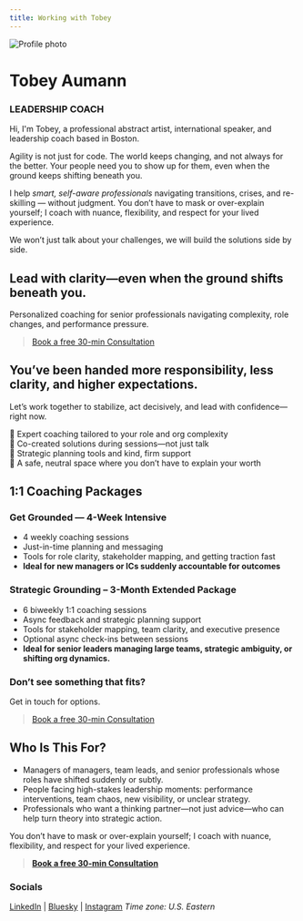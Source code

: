 ```yaml
---
title: Working with Tobey
---
```


  
![Profile photo](https://avatars.githubusercontent.com/u/207039385?v=4)

# Tobey Aumann

### LEADERSHIP COACH

Hi, I'm Tobey, a professional abstract artist, international speaker, and leadership coach based in Boston.

Agility is not just for code. The world keeps changing, and not always for the better. Your people need you to show up for them, even when the ground keeps shifting beneath you.

I help _smart, self-aware professionals_ navigating transitions, crises, and re-skilling — without judgment. You don’t have to mask or over-explain yourself; I coach with nuance, flexibility, and respect for your lived experience.

We won’t just talk about your challenges, we will build the solutions side by side.


## Lead with clarity—even when the ground shifts beneath you.

Personalized coaching for senior professionals navigating complexity, role changes, and performance pressure.

>
> [Book a free 30-min Consultation](https://zcal.co/tobey)
>

## You’ve been handed more responsibility, less clarity, and higher expectations.

Let’s work together to stabilize, act decisively, and lead with confidence—right now.  
  
🌈 Expert coaching tailored to your role and org complexity  
🌈 Co-created solutions during sessions—not just talk  
🌈 Strategic planning tools and kind, firm support  
🌈 A safe, neutral space where you don’t have to explain your worth



## 1:1 Coaching Packages

### Get Grounded — 4-Week Intensive

- 4 weekly coaching sessions
- Just-in-time planning and messaging
- Tools for role clarity, stakeholder mapping, and getting traction fast
- **Ideal for new managers or ICs suddenly accountable for outcomes**

### Strategic Grounding – 3-Month Extended Package

- 6 biweekly 1:1 coaching sessions
- Async feedback and strategic planning support
- Tools for stakeholder mapping, team clarity, and executive presence
- Optional async check-ins between sessions
- **Ideal for senior leaders managing large teams, strategic ambiguity, or shifting org dynamics.**

### Don’t see something that fits?  
Get in touch for options.

> [Book a free 30-min Consultation](https://zcal.co/tobey)

## Who Is This For?

- Managers of managers, team leads, and senior professionals whose roles have shifted suddenly or subtly.
- People facing high-stakes leadership moments: performance interventions, team chaos, new visibility, or unclear strategy.
- Professionals who want a thinking partner—not just advice—who can help turn theory into strategic action.

You don’t have to mask or over-explain yourself; I coach with nuance, flexibility, and respect for your lived experience.

> **[Book a free 30-min Consultation](https://zcal.co/tobey)**

### Socials

[LinkedIn](https://www.linkedin.com/in/tobeyaumann) | [Bluesky](https://bsky.app/profile/tobeyblaze.bsky.social) | [Instagram](https://www.instagram.com/tobeyblaze)
_Time zone: U.S. Eastern_

